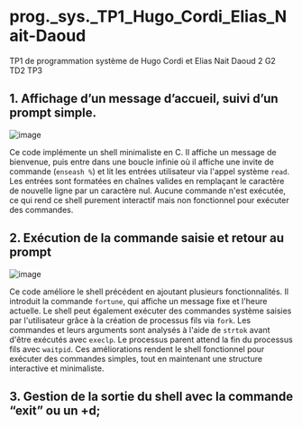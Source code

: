 # prog._sys._TP1_Hugo_Cordi_Elias_Nait-Daoud
TP1 de programmation système de Hugo Cordi et Elias Nait Daoud 2 G2 TD2 TP3
## 1. Affichage d’un message d’accueil, suivi d’un prompt simple.

![image](https://github.com/user-attachments/assets/42db0cc5-d4f0-414c-9a3f-caf6fb26d801)

Ce code implémente un shell minimaliste en C. Il affiche un message de bienvenue, puis entre dans une boucle infinie où il affiche une invite de commande (`enseash %`) et lit les entrées utilisateur via l'appel système `read`. Les entrées sont formatées en chaînes valides en remplaçant le caractère de nouvelle ligne par un caractère nul.  Aucune commande n'est exécutée, ce qui rend ce shell purement interactif mais non fonctionnel pour exécuter des commandes.

## 2. Exécution de la commande saisie et retour au prompt

![image](https://github.com/user-attachments/assets/0157b94a-f211-4c95-99ca-e12c7081bb8e)

Ce code améliore le shell précédent en ajoutant plusieurs fonctionnalités. Il introduit la commande `fortune`, qui affiche un message fixe et l'heure actuelle. Le shell peut également exécuter des commandes système saisies par l'utilisateur grâce à la création de processus fils via `fork`. Les commandes et leurs arguments sont analysés à l'aide de `strtok` avant d'être exécutés avec `execlp`. Le processus parent attend la fin du processus fils avec `waitpid`. Ces améliorations rendent le shell fonctionnel pour exécuter des commandes simples, tout en maintenant une structure interactive et minimaliste.

## 3. Gestion de la sortie du shell avec la commande “exit” ou un <ctrl>+d;







